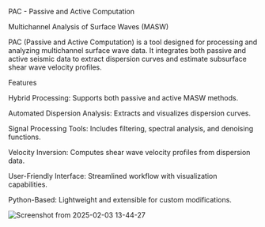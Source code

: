 PAC - Passive and Active Computation

Multichannel Analysis of Surface Waves (MASW)

PAC (Passive and Active Computation) is a tool designed for processing and analyzing multichannel surface wave data. It integrates both passive and active seismic data to extract dispersion curves and estimate subsurface shear wave velocity profiles.



Features

Hybrid Processing: Supports both passive and active MASW methods.

Automated Dispersion Analysis: Extracts and visualizes dispersion curves.

Signal Processing Tools: Includes filtering, spectral analysis, and denoising functions.

Velocity Inversion: Computes shear wave velocity profiles from dispersion data.

User-Friendly Interface: Streamlined workflow with visualization capabilities.

Python-Based: Lightweight and extensible for custom modifications.



![Screenshot from 2025-02-03 13-44-27](https://github.com/user-attachments/assets/59ada0fa-fbf0-4913-8d1a-4799da60a539)
